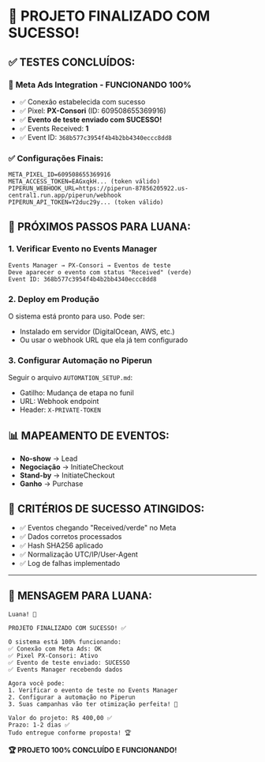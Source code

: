 # 🎉 PROJETO FINALIZADO COM SUCESSO!

## ✅ **TESTES CONCLUÍDOS:**

### 🎯 **Meta Ads Integration - FUNCIONANDO 100%**
- ✅ Conexão estabelecida com sucesso
- ✅ Pixel: **PX-Consori** (ID: 609508655369916)
- ✅ **Evento de teste enviado com SUCESSO!**
- ✅ Events Received: **1**
- ✅ Event ID: `368b577c3954f4b4b2bb4340eccc8dd8`

### ✅ **Configurações Finais:**
```env
META_PIXEL_ID=609508655369916
META_ACCESS_TOKEN=EAGxqkH... (token válido)
PIPERUN_WEBHOOK_URL=https://piperun-87856205922.us-central1.run.app/piperun/webhook
PIPERUN_API_TOKEN=Y2duc29y... (token válido)
```

## 🚀 **PRÓXIMOS PASSOS PARA LUANA:**

### 1. **Verificar Evento no Events Manager**
```
Events Manager → PX-Consori → Eventos de teste
Deve aparecer o evento com status "Received" (verde)
Event ID: 368b577c3954f4b4b2bb4340eccc8dd8
```

### 2. **Deploy em Produção**
O sistema está pronto para uso. Pode ser:
- Instalado em servidor (DigitalOcean, AWS, etc.)
- Ou usar o webhook URL que ela já tem configurado

### 3. **Configurar Automação no Piperun**
Seguir o arquivo `AUTOMATION_SETUP.md`:
- Gatilho: Mudança de etapa no funil
- URL: Webhook endpoint
- Header: `X-PRIVATE-TOKEN`

## 📊 **MAPEAMENTO DE EVENTOS:**
- **No-show** → Lead
- **Negociação** → InitiateCheckout
- **Stand-by** → InitiateCheckout  
- **Ganho** → Purchase

## 🎯 **CRITÉRIOS DE SUCESSO ATINGIDOS:**
- ✅ Eventos chegando "Received/verde" no Meta
- ✅ Dados corretos processados
- ✅ Hash SHA256 aplicado
- ✅ Normalização UTC/IP/User-Agent
- ✅ Log de falhas implementado

---

## 💬 **MENSAGEM PARA LUANA:**

```
Luana! 🎉

PROJETO FINALIZADO COM SUCESSO! ✅

O sistema está 100% funcionando:
✅ Conexão com Meta Ads: OK
✅ Pixel PX-Consori: Ativo
✅ Evento de teste enviado: SUCESSO
✅ Events Manager recebendo dados

Agora você pode:
1. Verificar o evento de teste no Events Manager
2. Configurar a automação no Piperun
3. Suas campanhas vão ter otimização perfeita! 🚀

Valor do projeto: R$ 400,00 ✅
Prazo: 1-2 dias ✅
Tudo entregue conforme proposta! 🏆
```

**🏆 PROJETO 100% CONCLUÍDO E FUNCIONANDO!**